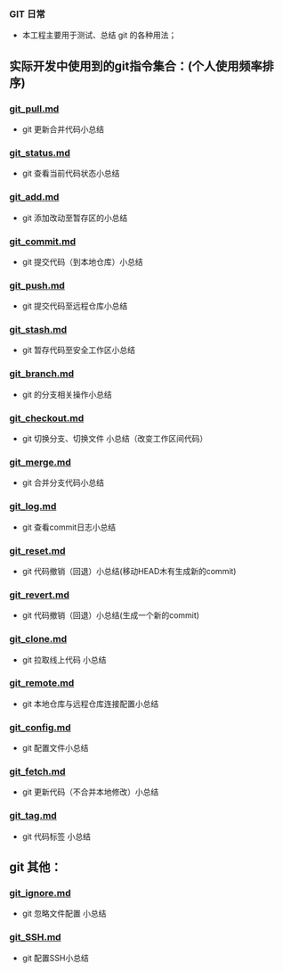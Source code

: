 ### GIT 日常

* 本工程主要用于测试、总结 git 的各种用法；

## 实际开发中使用到的git指令集合：(个人使用频率排序)
### [git_pull.md](https://github.com/wteam-xq/testGit/blob/master/learn_log/git_pull.md) 
* git 更新合并代码小总结

### [git_status.md](https://github.com/wteam-xq/testGit/blob/master/learn_log/git_status.md)   
* git 查看当前代码状态小总结

### [git_add.md](https://github.com/wteam-xq/testGit/blob/master/learn_log/git_add.md) 
* git 添加改动至暂存区的小总结

### [git_commit.md](https://github.com/wteam-xq/testGit/blob/master/learn_log/git_commit.md)   
* git 提交代码（到本地仓库）小总结

### [git_push.md](https://github.com/wteam-xq/testGit/blob/master/learn_log/git_push.md)   
* git 提交代码至远程仓库小总结

### [git_stash.md](https://github.com/wteam-xq/testGit/blob/master/learn_log/git_stash.md)   
* git 暂存代码至安全工作区小总结

### [git_branch.md](https://github.com/wteam-xq/testGit/blob/master/learn_log/git_branch.md)   
* git 的分支相关操作小总结

### [git_checkout.md](https://github.com/wteam-xq/testGit/blob/master/learn_log/git_checkout.md)   
* git 切换分支、切换文件 小总结（改变工作区间代码）

### [git_merge.md](https://github.com/wteam-xq/testGit/blob/master/learn_log/git_merge.md)   
* git 合并分支代码小总结

### [git_log.md](https://github.com/wteam-xq/testGit/blob/master/learn_log/git_log.md) 
* git 查看commit日志小总结

### [git_reset.md](https://github.com/wteam-xq/testGit/blob/master/learn_log/git_reset.md) 
* git 代码撤销（回退）小总结(移动HEAD木有生成新的commit)

### [git_revert.md](https://github.com/wteam-xq/testGit/blob/master/learn_log/git_revert.md)   
* git 代码撤销（回退）小总结(生成一个新的commit)

### [git_clone.md](https://github.com/wteam-xq/testGit/blob/master/learn_log/git_clone.md)   
* git 拉取线上代码 小总结

### [git_remote.md](https://github.com/wteam-xq/testGit/blob/master/learn_log/git_remote.md)   
* git 本地仓库与远程仓库连接配置小总结

### [git_config.md](https://github.com/wteam-xq/testGit/blob/master/learn_log/git_config.md)   
* git 配置文件小总结

### [git_fetch.md](https://github.com/wteam-xq/testGit/blob/master/learn_log/git_fetch.md)   
* git 更新代码（不合并本地修改）小总结

### [git_tag.md](https://github.com/wteam-xq/testGit/blob/master/learn_log/git_tag.md)   
* git 代码标签 小总结


## git 其他：
### [git_ignore.md](https://github.com/wteam-xq/testGit/blob/master/learn_log/git_ignore.md)   
* git 忽略文件配置 小总结

### [git_SSH.md](https://github.com/wteam-xq/testGit/blob/master/learn_log/git_SSH.md)   
* git 配置SSH小总结



